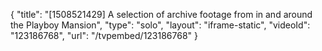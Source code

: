 {
    "title": "[1508521429] A selection of archive footage from in and around the Playboy Mansion",
    "type": "solo",
    "layout": "iframe-static",
    "videoId": "123186768",
    "url": "\/tvpembed\/123186768"
}